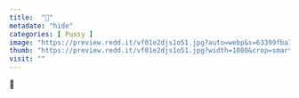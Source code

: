 ```yaml
---
title:  "👅"
metadate: "hide"
categories: [ Pussy ]
image: "https://preview.redd.it/vf01e2djs1o51.jpg?auto=webp&s=63399fba7fe7b1c6cb5afcb1e795cfea3ab9e5e1"
thumb: "https://preview.redd.it/vf01e2djs1o51.jpg?width=1080&crop=smart&auto=webp&s=d1ec3fdf373d953b62d49846b41a05c34a90675f"
visit: ""
---
```

👅
